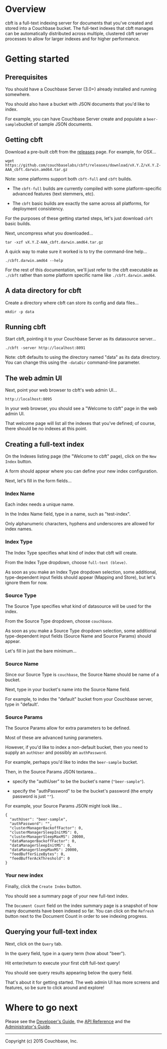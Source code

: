 # Overview

cbft is a full-text indexing server for documents that you've created
and stored into a Couchbase bucket.  The full-text indexes that cbft
manages can be automatically distributed across multiple, clustered
cbft server processes to allow for larger indexes and for higher
performance.

# Getting started

## Prerequisites

You should have a Couchbase Server (3.0+) already installed and
running somewhere.

You should also have a bucket with JSON documents that you'd like to
index.

For example, you can have Couchbase Server create and populate a
```beer-sample```bucket of sample JSON documents.

## Getting cbft

Download a pre-built cbft from the
[releases](https://github.com/couchbaselabs/cbft/releases) page.  For
example, for OSX...

    wget https://github.com/couchbaselabs/cbft/releases/download/vX.Y.Z/vX.Y.Z-AAA_cbft.darwin.amd64.tar.gz

Note: some platforms support both ```cbft-full``` and ```cbft```
builds.

- The ```cbft-full``` builds are currently compiled with some
  platform-specific advanced features (text stemmers, etc).

- The ```cbft``` basic builds are exactly the same across all
  platforms, for deployment consistency.

For the purposes of these getting started steps, let's just download
```cbft``` basic builds.

Next, uncompress what you downloaded...

    tar -xzf vX.Y.Z-AAA_cbft.darwin.amd64.tar.gz

A quick way to make sure it worked is to try the command-line help...

    ./cbft.darwin.amd64 --help

For the rest of this documentation, we'll just refer to the cbft
executable as ```./cbft``` rather than some platform specific name
like ```./cbft.darwin.amd64```.

## A data directory for cbft

Create a directory where cbft can store its config and data files...

    mkdir -p data

## Running cbft

Start cbft, pointing it to your Couchbase Server as its datasource
server...

    ./cbft -server http://localhost:8091

Note: cbft defaults to using the directory named "data" as its data
directory.  You can change this using the ```-dataDir``` command-line
parameter.

## The web admin UI

Next, point your web browser to cbft's web admin UI...

    http://localhost:8095

In your web browser, you should see a "Welcome to cbft" page in the
web admin UI.

That welcome page will list all the indexes that you've defined; of
course, there should be no indexes at this point.

## Creating a full-text index

On the Indexes listing page (the "Welcome to cbft" page), click on the
```New Index``` button.

A form should appear where you can define your new index
configuration.

Next, let's fill in the form fields...

### Index Name

Each index needs a unique name.

In the Index Name field, type in a name, such as "test-index".

Only alphanumeric characters, hyphens and underscores are allowed for
index names.

### Index Type

The Index Type specifies what kind of index that cbft will create.

From the Index Type dropdown, choose ```full-text (bleve)```.

As soon as you make an Index Type dropdown selection, some additional,
type-dependent input fields should appear (Mapping and Store), but
let's ignore them for now.

### Source Type

The Source Type specifies what kind of datasource will be used for the
index.

From the Source Type dropdown, choose ```couchbase```.

As soon as you make a Source Type dropdown selection, some additional
type-dependent input fields (Source Name and Source Params) should
appear.

Let's fill in just the bare minimum...

### Source Name

Since our Source Type is ```couchbase```, the Source Name should be
name of a bucket.

Next, type in your bucket's name into the Source Name field.

For example, to index the "default" bucket from your Couchbase
server, type in "default'.

### Source Params

The Source Params allow for extra parameters to be defined.

Most of these are advanced tuning parameters.

However, if you'd like to index a non-default bucket, then you need to
supply an ```authUser``` and possibly an ```authPassword```.

For example, perhaps you'd like to index the ```beer-sample``` bucket.

Then, in the Source Params JSON textarea...

- specify the "authUser" to be the bucket's name (```"beer-sample"```).

- specify the "authPassword" to be the bucket's password (the empty password is just ```""```).

For example, your Source Params JSON might look like...

    {
      "authUser": "beer-sample",
      "authPassword": "",
      "clusterManagerBackoffFactor": 0,
      "clusterManagerSleepInitMS": 0,
      "clusterManagerSleepMaxMS": 20000,
      "dataManagerBackoffFactor": 0,
      "dataManagerSleepInitMS": 0,
      "dataManagerSleepMaxMS": 20000,
      "feedBufferSizeBytes": 0,
      "feedBufferAckThreshold": 0
    }

### Your new index

Finally, click the ```Create Index``` button.

You should see a summary page of your new full-text index.

The ```Document Count``` field on the index summary page is a snapshot
of how many documents have been indexed so far.  You can click on the
```Refresh``` button next to the Document Count in order to see
indexing progress.

## Querying your full-text index

Next, click on the ```Query``` tab.

In the query field, type in a query term (how about "beer").

Hit enter/return to execute your first cbft full-text query!

You should see query results appearing below the query field.

That's about it for getting started.  The web admin UI has more
screens and features, so be sure to click around and explore!

# Where to go next

Please see
the [Developer's Guide](dev-guide/overview.md),
the [API Reference](api-ref.md) and
the [Administrator's Guide](admin-guide/overview.md).

---

Copyright (c) 2015 Couchbase, Inc.
